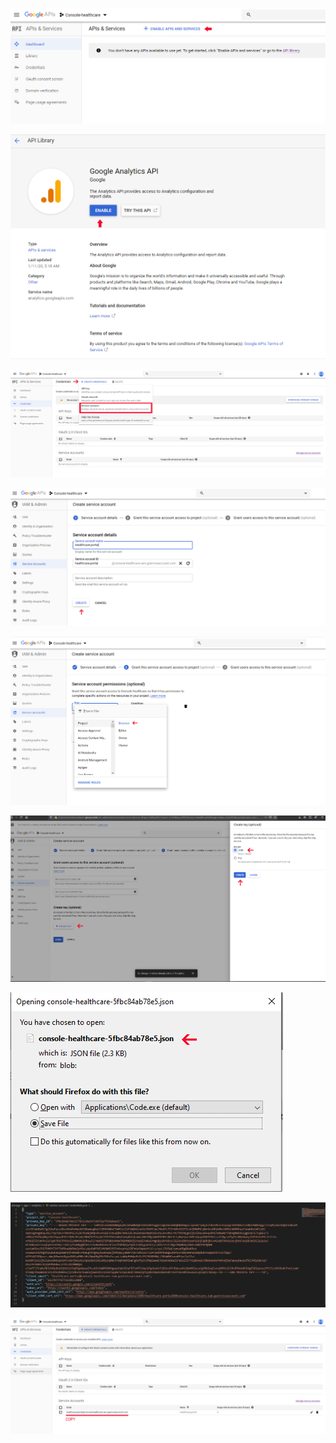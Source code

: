 
![enter image description here](images/7.PNG)

![enter image description here](images/8.PNG)

![enter image description here](images/9.PNG)

![enter image description here](images/10.PNG)

![enter image description here](images/11.PNG)

![enter image description here](images/12.PNG)

![enter image description here](images/13.PNG)

![enter image description here](images/14.PNG)

![enter image description here](images/15.PNG)
<!--stackedit_data:
eyJoaXN0b3J5IjpbMjA1OTg1MzQ5NCwxNjg1NjYyMzA3LDczMD
k5ODExNl19
-->
